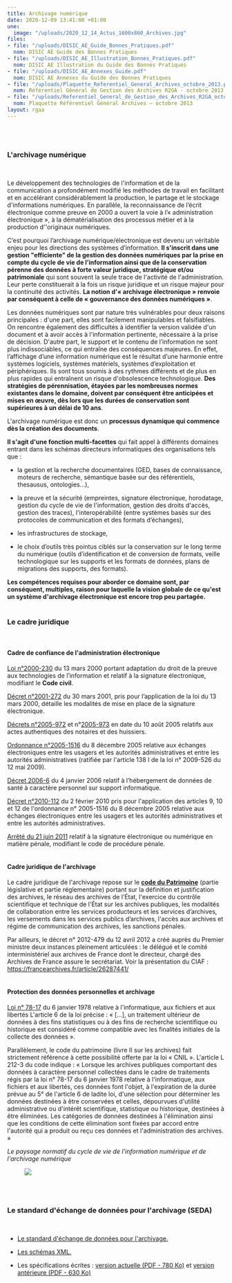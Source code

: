 ```yaml
---
title: Archivage numérique
date: 2020-12-09 13:41:00 +01:00
une:
  image: "/uploads/2020_12_14_Actus_1600x860_Archives.jpg"
files:
- file: "/uploads/DISIC_AE_Guide_Bonnes_Pratiques.pdf"
  nom: DISIC AE Guide des Bonnes Pratiques
- file: "/uploads/DISIC_AE_Illustration_Bonnes_Pratiques.pdf"
  nom: DISIC AE Illustration du Guide des Bonnes Pratiques
- file: "/uploads/DISIC_AE_Annexes_Guide.pdf"
  nom: DISIC AE Annexes du Guide des Bonnes Pratiques
- file: "/uploads/Plaquette_Referentiel_General_Archives_octobre_2013.pdf"
  nom: Référentiel Général de Gestion des Archives R2GA - octobre 2013
- file: "/uploads/Referentiel_General_de_Gestion_des_Archives_R2GA_octobre_2013.pdf"
  nom: Plaquette Référentiel Général Archives – octobre 2013
layout: rgaa
---
```


<br>
<br>

### L'archivage numérique
<br>

Le développement des technologies de l'information et de la communication a profondément modifié les méthodes de travail en facilitant et en accélérant considérablement la production, le partage et le stockage d'informations numériques. En parallèle, la reconnaissance de l’écrit électronique comme preuve en 2000 a ouvert la voie à l’« administration électronique », à la dématérialisation des processus métier et à la production d''originaux numériques.

C’est pourquoi l’archivage numérique/électronique est devenu un véritable enjeu pour les directions des systèmes d’information. **Il s'inscrit dans une gestion "efficiente" de la gestion des données numériques par la prise en compte du cycle de vie de l’information ainsi que de la conservation pérenne des données à forte valeur juridique, stratégique et/ou patrimoniale** qui sont souvent la seule trace de l'activité de l'administration. Leur perte constituerait à la fois un risque juridique et un risque majeur pour la continuité des activités. **La notion d'« archivage électronique » renvoie par conséquent à celle de « gouvernance des données numériques »**.

Les données numériques sont par nature très vulnérables pour deux raisons principales : d'une part, elles sont facilement manipulables et falsifiables. On rencontre également des difficultés à identifier la version validée d'un document et à avoir accès à l'information pertinente, nécessaire à la prise de décision. D'autre part, le support et le contenu de l’information ne sont plus indissociables, ce qui entraîne des conséquences majeures. En effet, l’affichage d’une information numérique est le résultat d’une harmonie entre systèmes logiciels, systèmes matériels, systèmes d’exploitation et périphériques. lls sont tous soumis à des rythmes différents et de plus en plus rapides qui entraînent un risque d'obsolescence technologique. **Des stratégies de pérennisation, étayées par les nombreuses normes existantes dans le domaine, doivent par conséquent être anticipées et mises en œuvre, dès lors que les durées de conservation sont supérieures à un délai de 10 ans**.

L'archivage numérique est donc un **processus dynamique qui commence dès la création des documents**.

**Il s'agit d'une fonction multi-facettes** qui fait appel à différents domaines entrant dans les schémas directeurs informatiques des organisations tels que :

* la gestion et la recherche documentaires (GED, bases de connaissance, moteurs de recherche, sémantique basée sur des référentiels, thesausus, ontologies…),

* la preuve et la sécurité (empreintes, signature électronique, horodatage, gestion du cycle de vie de l'information, gestion des droits d'accès, gestion des traces), l'interopérabilité (entre systèmes basés sur des protocoles de communication et des formats d’échanges),

* les infrastructures de stockage,

* le choix d’outils très pointus ciblés sur la conservation sur le long terme du numérique (outils d’identification et de conversion de formats, veille technologique sur les supports et les formats de données, plans de migrations des supports, des formats).


**Les compétences requises pour aborder ce domaine sont, par conséquent, multiples, raison pour laquelle la vision globale de ce qu'est un système d'archivage électronique est encore trop peu partagée.**
<br>
<br>

### Le cadre juridique
<br>

#### Cadre de confiance de l'administration électronique

[Loi n°2000-230](http://www.legifrance.gouv.fr/affichTexte.do;jsessionid=55A83B22CD25C7860521F63419D32A3E.tpdjo10v_1?cidTexte=JORFTEXT000000399095&categorieLien=id) du 13 mars 2000 portant adaptation du droit de la preuve aux technologies de l’information et relatif à la signature électronique, modifiant le **Code civil**.


[Décret n°2001-272](http://legifrance.gouv.fr/affichTexte.do?cidTexte=JORFTEXT000000404810) du 30 mars 2001, pris pour l’application de la loi du 13 mars 2000, détaille les modalités de mise en place de la signature électronique.


[Décrets n°2005-972](http://www.legifrance.gouv.fr/affichTexte.do?cidTexte=JORFTEXT000000812471) et n°[2005-973](http://www.legifrance.gouv.fr/affichTexte.do?cidTexte=JORFTEXT000000451599) en date du 10 août 2005 relatifs aux actes authentiques des notaires et des huissiers.


[Ordonnance n°2005-1516](http://legifrance.gouv.fr/affichTexte.do?cidTexte=JORFTEXT000000636232) du 8 décembre 2005 relative aux échanges électroniques entre les usagers et les autorités administratives et entre les autorités administratives (ratifiée par l'article 138 I de la loi n° 2009-526 du 12 mai 2009).


[Décret 2006-6](http://www.legifrance.gouv.fr/affichTexte.do?cidTexte=LEGITEXT000006053120) du 4 janvier 2006 relatif à l’hébergement de données de santé à caractère personnel sur support informatique.


[Décret n°2010-112](http://legifrance.gouv.fr/affichTexte.do?cidTexte=JORFTEXT000021779444) du 2 février 2010 pris pour l'application des articles 9, 10 et 12 de l'ordonnance n° 2005-1516 du 8 décembre 2005 relative aux échanges électroniques entre les usagers et les autorités administratives et entre les autorités administratives.


[Arrêté du 21 juin 2011](http://legifrance.gouv.fr/affichTexte.do?cidTexte=JORFTEXT000024248517&categorieLien=id) relatif à la signature électronique ou numérique en matière pénale, modifiant le code de procédure pénale.
<br>
<br>

#### Cadre juridique de l'archivage

Le cadre juridique de l'archivage repose sur le **[code du Patrimoine](http://www.legifrance.gouv.fr/affichCode.do?cidTexte=LEGITEXT000006074236)** (partie législative et partie réglementaire) portant sur la définition et justification des archives, le réseau des archives de l’État, l'exercice du contrôle scientifique et technique de l'État sur les archives publiques, les modalités de collaboration entre les services producteurs et les services d’archives, les versements dans les services publics d’archives, l'accès aux archives et régime de communication des archives, les sanctions pénales.

Par ailleurs, le décret n° 2012-479 du 12 avril 2012 a créé auprès du Premier ministre deux instances pleinement articulées : le délégué et le comité interministériel aux archives de France dont le directeur, chargé des Archives de France assure le secrétariat. Voir la présentation du CIAF : https://francearchives.fr/article/26287441/
<br>
<br>

#### Protection des données personnelles et archivage

[Loi n° 78-17](http://www.legifrance.gouv.fr/affichTexte.do?cidTexte=JORFTEXT000000886460) du 6 janvier 1978 relative à l'informatique, aux fichiers et aux libertés L'article 6 de la loi précise : « \[...\], un traitement ultérieur de données à des fins statistiques ou à des fins de recherche scientifique ou historique est considéré comme compatible avec les finalités initiales de la collecte des données ».


Parallèlement, le code du patrimoine (livre II sur les archives) fait strictement référence à cette possibilité offerte par la loi « CNIL ». L'article L 212-3 du code indique : « Lorsque les archives publiques comportant des données à caractère personnel collectées dans le cadre de traitements régis par la loi n° 78-17 du 6 janvier 1978 relative à l'informatique, aux fichiers et aux libertés, ces données font l'objet, à l'expiration de la durée prévue au 5° de l'article 6 de ladite loi, d'une sélection pour déterminer les données destinées à être conservées et celles, dépourvues d'utilité administrative ou d'intérêt scientifique, statistique ou historique, destinées à être éliminées. Les catégories de données destinées à l'élimination ainsi que les conditions de cette élimination sont fixées par accord entre l'autorité qui a produit ou reçu ces données et l'administration des archives. »


*Le paysage normatif du cycle de vie de l'information numérique et de l'archivage numérique*
<br>



<figure class='image-center' style='width: 80%;'><img src="/uploads/paysage_normatif_cycle_vie_information_numerique_archivage_numerique.jpg"></figure>

<br>
<br>

### Le standard d'échange de données pour l'archivage (SEDA)
<br>

* [Le standard d'échange de données pour l'archivage.](http://www.archivesdefrance.culture.gouv.fr/seda/)

* [Les schémas XML.](http://www.archivesdefrance.culture.gouv.fr/seda/schemas.html)

* Les spécifications écrites : [version actuelle (PDF - 780 Ko)](http://www.archivesdefrance.culture.gouv.fr/seda/documentation/SEDA_description_standard_v1_0.pdf "nouvelle fenêtre") et [version antérieure (PDF - 630 Ko)](http://www.archivesdefrance.culture.gouv.fr/seda/documentation/archives_echanges_v0-2_description_standard_v1-2_revision1.pdf "nouvelle fenêtre")

 